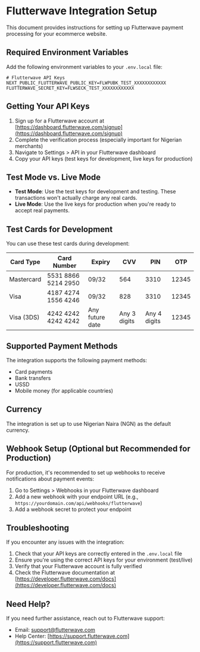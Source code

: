 # Flutterwave Integration Setup

This document provides instructions for setting up Flutterwave payment processing for your ecommerce website.

## Required Environment Variables

Add the following environment variables to your `.env.local` file:

```
# Flutterwave API Keys
NEXT_PUBLIC_FLUTTERWAVE_PUBLIC_KEY=FLWPUBK_TEST_XXXXXXXXXXXX
FLUTTERWAVE_SECRET_KEY=FLWSECK_TEST_XXXXXXXXXXXX
```

## Getting Your API Keys

1. Sign up for a Flutterwave account at [https://dashboard.flutterwave.com/signup](https://dashboard.flutterwave.com/signup)
2. Complete the verification process (especially important for Nigerian merchants)
3. Navigate to Settings > API in your Flutterwave dashboard
4. Copy your API keys (test keys for development, live keys for production)

## Test Mode vs. Live Mode

- **Test Mode**: Use the test keys for development and testing. These transactions won't actually charge any real cards.
- **Live Mode**: Use the live keys for production when you're ready to accept real payments.

## Test Cards for Development

You can use these test cards during development:

| Card Type | Card Number | Expiry | CVV | PIN | OTP |
|-----------|-------------|--------|-----|-----|-----|
| Mastercard | 5531 8866 5214 2950 | 09/32 | 564 | 3310 | 12345 |
| Visa | 4187 4274 1556 4246 | 09/32 | 828 | 3310 | 12345 |
| Visa (3DS) | 4242 4242 4242 4242 | Any future date | Any 3 digits | Any 4 digits | 12345 |

## Supported Payment Methods

The integration supports the following payment methods:

- Card payments
- Bank transfers
- USSD
- Mobile money (for applicable countries)

## Currency

The integration is set up to use Nigerian Naira (NGN) as the default currency.

## Webhook Setup (Optional but Recommended for Production)

For production, it's recommended to set up webhooks to receive notifications about payment events:

1. Go to Settings > Webhooks in your Flutterwave dashboard
2. Add a new webhook with your endpoint URL (e.g., `https://yourdomain.com/api/webhooks/flutterwave`)
3. Add a webhook secret to protect your endpoint

## Troubleshooting

If you encounter any issues with the integration:

1. Check that your API keys are correctly entered in the `.env.local` file
2. Ensure you're using the correct API keys for your environment (test/live)
3. Verify that your Flutterwave account is fully verified
4. Check the Flutterwave documentation at [https://developer.flutterwave.com/docs](https://developer.flutterwave.com/docs)

## Need Help?

If you need further assistance, reach out to Flutterwave support:
- Email: support@flutterwave.com
- Help Center: [https://support.flutterwave.com](https://support.flutterwave.com)
